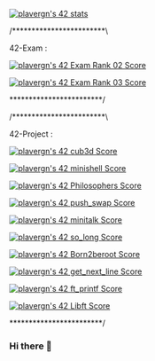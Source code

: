 <a href="https://github.com/JaeSeoKim/badge42"><img src="https://badge42.vercel.app/api/v2/cl4y0zzwa001109laz8s1r901/stats?cursusId=21&coalitionId=51" alt="plavergn's 42 stats" /></a>

/************************\

42-Exam : 

<a href="https://github.com/JaeSeoKim/badge42"><img src="https://badge42.vercel.app/api/v2/cl4y0zzwa001109laz8s1r901/project/2463952" alt="plavergn's 42 Exam Rank 02 Score" /></a>

<a href="https://github.com/JaeSeoKim/badge42"><img src="https://badge42.vercel.app/api/v2/cl4y0zzwa001109laz8s1r901/project/2542059" alt="plavergn's 42 Exam Rank 03 Score" /></a>

\************************/


/************************\

42-Project :


<a href="https://github.com/JaeSeoKim/badge42"><img src="https://badge42.vercel.app/api/v2/cl4y0zzwa001109laz8s1r901/project/2639179" alt="plavergn's 42 cub3d Score" /></a>

<a href="https://github.com/JaeSeoKim/badge42"><img src="https://badge42.vercel.app/api/v2/cl4y0zzwa001109laz8s1r901/project/2559269" alt="plavergn's 42 minishell Score" /></a>

<a href="https://github.com/JaeSeoKim/badge42"><img src="https://badge42.vercel.app/api/v2/cl4y0zzwa001109laz8s1r901/project/2542060" alt="plavergn's 42 Philosophers Score" /></a>

<a href="https://github.com/JaeSeoKim/badge42"><img src="https://badge42.vercel.app/api/v2/cl4y0zzwa001109laz8s1r901/project/2472379" alt="plavergn's 42 push_swap Score" /></a>

<a href="https://github.com/JaeSeoKim/badge42"><img src="https://badge42.vercel.app/api/v2/cl4y0zzwa001109laz8s1r901/project/2539040" alt="plavergn's 42 minitalk Score" /></a>

<a href="https://github.com/JaeSeoKim/badge42"><img src="https://badge42.vercel.app/api/v2/cl4y0zzwa001109laz8s1r901/project/2459259" alt="plavergn's 42 so_long Score" /></a>

<a href="https://github.com/JaeSeoKim/badge42"><img src="https://badge42.vercel.app/api/v2/cl4y0zzwa001109laz8s1r901/project/2455208" alt="plavergn's 42 Born2beroot Score" /></a>

<a href="https://github.com/JaeSeoKim/badge42"><img src="https://badge42.vercel.app/api/v2/cl4y0zzwa001109laz8s1r901/project/2412899" alt="plavergn's 42 get_next_line Score" /></a>

<a href="https://github.com/JaeSeoKim/badge42"><img src="https://badge42.vercel.app/api/v2/cl4y0zzwa001109laz8s1r901/project/2408620" alt="plavergn's 42 ft_printf Score" /></a>

<a href="https://github.com/JaeSeoKim/badge42"><img src="https://badge42.vercel.app/api/v2/cl4y0zzwa001109laz8s1r901/project/2396532" alt="plavergn's 42 Libft Score" /></a>

\************************/

### Hi there 👋

<!--
**plavergn/plavergn** is a ✨ _special_ ✨ repository because its `README.md` (this file) appears on your GitHub profile.

Here are some ideas to get you started:

- 🔭 I’m currently working on ...
- 🌱 I’m currently learning ...
- 👯 I’m looking to collaborate on ...
- 🤔 I’m looking for help with ...
- 💬 Ask me about ...
- 📫 How to reach me: ...
- 😄 Pronouns: ...
- ⚡ Fun fact: ...
-->
